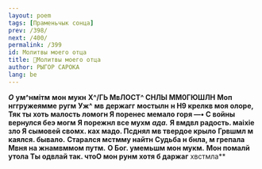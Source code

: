 ```yaml
---
layout: poem
tags: [Праменьчык сонца]
prev: /398/
next: /400/
permalink: /399
id: Молитвы моего отца
title: 🚧Молитвы моего отца
author: РЫГОР САРОКА
lang: be
---
```



**_О_**  **ум^нмітм**  **мон**  **мукн**
**Х^/ГЬ МвЛОСТ^ СНЛЫ ММ0ГЮШЛН**
**Моп**  **нггружеямме**  **ругм**
**Уж^**  **мв**  **держагг**  **мостылн**
**н Н9 крелкв моя олоре, Тяк ты хоть малость ломогн Я поренес мемало горя —• С войны вернулся беэ могм**
**Я порежнл все мухм** **_ада._**
**Я вмдвл радость. маіхіе зло Я сымовей свомх. ках мадо. Псднял мв твердое крыло**
**Грвшмл м каялся. бывало.**
**Старался мстмму найтн**
**Судьба н бнла, м грепала Мвня на жнамвммом путм.**
**О Бог. умемьшм мон мукм.**
**Мон помалй утола Ты одвлай так. чтоО мон рунм хотя б даржаг** хвстмла**
